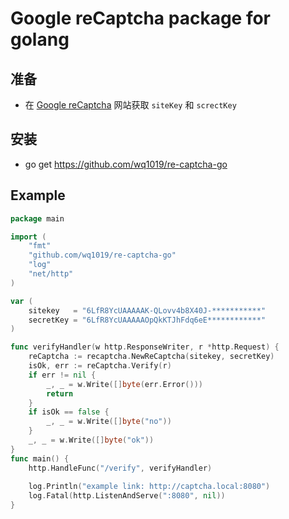# Google reCaptcha package for golang

## 准备
- 在 [Google reCaptcha](https://www.google.com/recaptcha/admin "google reCaptcha admin") 网站获取 `siteKey` 和 `screctKey`

## 安装
- go get https://github.com/wq1019/re-captcha-go

## Example
``` go
package main

import (
	"fmt"
	"github.com/wq1019/re-captcha-go"
	"log"
	"net/http"
)

var (
	sitekey   = "6LfR8YcUAAAAAK-QLovv4b8X40J-***********"
	secretKey = "6LfR8YcUAAAAAOpQkKTJhFdq6eE************"
)

func verifyHandler(w http.ResponseWriter, r *http.Request) {
	reCaptcha := recaptcha.NewReCaptcha(sitekey, secretKey)
	isOk, err := reCaptcha.Verify(r)
	if err != nil {
		_, _ = w.Write([]byte(err.Error()))
		return
	}
	if isOk == false {
		_, _ = w.Write([]byte("no"))
	}
	_, _ = w.Write([]byte("ok"))
}
func main() {
	http.HandleFunc("/verify", verifyHandler)
	
	log.Println("example link: http://captcha.local:8080")
	log.Fatal(http.ListenAndServe(":8080", nil))
}
```